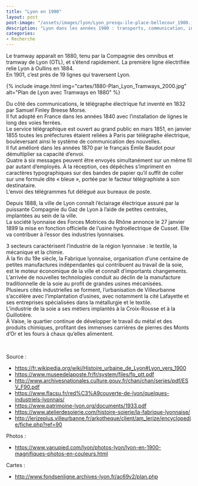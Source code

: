 ```yaml
---
title: "Lyon en 1900"
layout: post  
post-image: "/assets/images/lyon/Lyon_presqu-ile-place-bellecour_1900.jpg"  
description: "Lyon dans les années 1900 : transports, communication, industries, description plus détaillée de la vie à cette époque."
categories:   
- Recherche
---
```


Le tramway apparait en 1880, tenu par la Compagnie des omnibus et tramway de Lyon (OTL), et s’étend rapidement. La première ligne électrifiée relie Lyon à Oullins en 1884.  
En 1901, c’est près de 19 lignes qui traversent Lyon.

{% include image.html img="cartes/1880-Plan_Lyon_Tramways_2000.jpg" alt="Plan de Lyon avec Tramways en 1880" %}

Du côté des communications, le télégraphe électrique fut inventé en 1832 par Samuel Finley Breese Morse.  
Il fut adopté en France dans les années 1840 avec l’installation de lignes le long des voies ferrées.  
Le service télégraphique est ouvert au grand public en mars 1851, en janvier 1855 toutes les préfectures étaient reliées à Paris par télégraphe électrique, bouleversant ainsi le système de communication des nouvelles.  
Il fut amélioré dans les années 1870 par le français Émile Baudot pour démultiplier sa capacité d’envoi.  
Quatre à six messages peuvent être envoyés simultanément sur un même fil par autant d’employés. À la réception, ces dépêches s’impriment en caractères typographiques sur des bandes de papier qu’il suffit de coller sur une formule dite « bleue », portée par le facteur télégraphiste à son destinataire.  
L’envoi des télégrammes fut délégué aux bureaux de poste.  
  
Depuis 1888, la ville de Lyon connaît l’éclairage électrique assuré par la puissante Compagnie du Gaz de Lyon à l’aide de petites centrales, implantées au sein de la ville.   
La société lyonnaise des Forces Motrices du Rhône annonce le 27 janvier 1899 la mise en fonction officielle de l’usine hydroélectrique de Cusset. Elle va contribuer à l’essor des industries lyonnaises.  
  
3 secteurs caractérisent l’industrie de la région lyonnaise : le textile, la mécanique et la chimie.  
À la fin du 19e siècle, la Fabrique lyonnaise, organisation d’une centaine de petites manufactures indépendantes qui contribuent au travail de la soie, est le moteur économique de la ville et connaît d’importants changements. L’arrivée de nouvelles technologies conduit au déclin de la manufacture traditionnelle de la soie au profit de grandes usines mécanisées.  
Plusieurs cités industrielles se forment, l’urbanisation de Villeurbanne s’accélère avec l’implantation d’usines, avec notamment la cité Lafayette et ses entreprises spécialisées dans la métallurgie et le textile.  
L’industrie de la soie a ses métiers implantés à la Croix-Rousse et à la Guillotière.  
À Vaise, le quartier continue de développer le travail du métal et des produits chimiques, profitant des immenses carrières de pierres des Monts d’Or et les fours à chaux qu’elles alimentent.  
  
&nbsp;

Source :  
- <https://fr.wikipedia.org/wiki/Histoire_urbaine_de_Lyon#Lyon_vers_1900>  
- <https://www.museedelaposte.fr/fr/system/files/fp_ptt.pdf>  
- <http://www.archivesnationales.culture.gouv.fr/chan/chan/series/pdf/ESV_F90.pdf>    
- <https://www.flacsu.fr/red%C3%A9couverte-de-lyon/quelques-industriels-lyonnais/>    
- <https://www.patrimoine-lyon.org/documents/1933.pdf>    
- <https://www.atelierdesoierie.com/histoire-soierie/la-fabrique-lyonnaise/>    
- <http://lerizeplus.villeurbanne.fr/arkotheque/client/am_lerize/encyclopedie/fiche.php?ref=90>    
  
Photos :  
- <https://www.vanupied.com/lyon/photos-lyon/lyon-en-1900-magnifiques-photos-en-couleurs.html>    
   
Cartes :  
- <http://www.fondsenligne.archives-lyon.fr/ac69v2/plan.php>    
